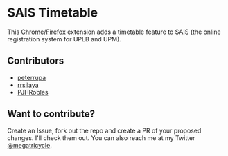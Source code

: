 # SAIS Timetable

This [Chrome](https://chrome.google.com/webstore/detail/sais-timetable/kdebapklkojiiipmkbhcnbbhbanopdfk?hl=en)/[Firefox](https://addons.mozilla.org/en-US/firefox/addon/sais-timetable-plugin/) extension adds a timetable feature to SAIS (the online registration system for UPLB and UPM).

## Contributors

- [peterrupa](https://github.com/peterrupa)
- [rrsilaya](https://github.com/rrsilaya)
- [PJHRobles](https://github.com/PJHRobles)

## Want to contribute?

Create an Issue, fork out the repo and create a PR of your proposed changes. I'll check them out. You can also reach me at my Twitter [@megatricycle](https://twitter.com/@megatricycle).

